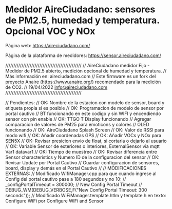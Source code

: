 # Medidor AireCiudadano: sensores de PM2.5, humedad y temperatura. Opcional VOC y NOx

Página web: https://aireciudadano.com/

Página de la plataforma de medidores: https://sensor.aireciudadano.com/

///////////////////////////////////////////////
// AireCiudadano medidor Fijo - Medidor de PM2.5 abierto, medición opcional de humedad y temperatura.
// Más información en: aireciudadano.com
// Este firmware es un fork del proyecto Anaire (https://www.anaire.org/) recomendado para la medición de CO2.
// 19/04/2022 info@aireciudadano.com
///////////////////////////////////////////////

// Pendientes:
//          OK: Nombre de la estacion con modelo de sensor, board  y etiqueta propia si es posible
//          OK: Programacion de modelo de sensor por portal cautivo
// BT funcionando en este codigo y sin WIFI y encendiendo sensor con pin enable
//          OK: TTGO T Display funcionando
// Agregar comparacion de valores de PM25 para emoticons y colores
// OLED funcionando
//          OK: AireCiudadano Splash Screen
//          OK: Valor de RSSI para modo wifi
//          OK: Añadir coordenadas GPS
//          OK: Añadir VOCs y NOx para SEN5X
//          OK: Revisar presicion envio de float, si cortarla o dejarlo al usuario
//          OK: Variable Sensor de exteriores o interiores, ExternalSensor via mqtt Var1 datavar1
//          OK: Tiempo de muestreo
//          OK: Revisar diferencia entre Sensor characteristics y Numero ID de la configuracion del sensor
//          OK: Revisar Update por Portal Cautivo
// Guardar configuracion de sensores, board, display y demás en el Portal Cautivo
//
// MODIFICACIONES EXTERNAS:
// Modificado WifiManager.cpp para que cuando ingrese al Config del portal cautivo pase a 180 segundos y no 10:
// _configPortalTimeout = 300000;   // New Config Portal Timeout
//  DEBUG_WM(DEBUG_VERBOSE,F("New Config Portal Timeout: 300 seconds"));
// Modificado WiFiManager.template.htlm y template.h en texto: Configure WiFi por Configure WiFi and Sensor
